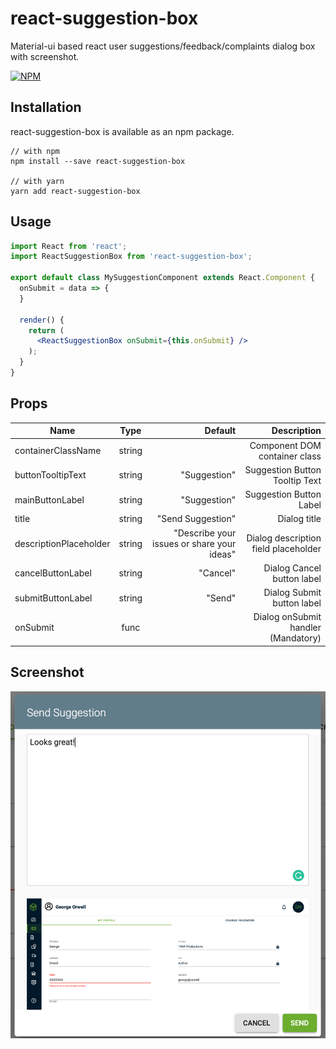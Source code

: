 # react-suggestion-box
Material-ui based react user suggestions/feedback/complaints dialog box with screenshot.


[![NPM](https://img.shields.io/npm/v/react-suggestion-box.svg)](https://www.npmjs.com/package/react-suggestion-box)


## Installation
react-suggestion-box is available as an npm package.

```
// with npm
npm install --save react-suggestion-box

// with yarn
yarn add react-suggestion-box

```

## Usage

```jsx
import React from 'react';
import ReactSuggestionBox from 'react-suggestion-box';

export default class MySuggestionComponent extends React.Component {
  onSubmit = data => {
  }

  render() {
    return (
      <ReactSuggestionBox onSubmit={this.onSubmit} />
    );
  }
}

```

## Props
| Name                    | Type           | Default           | Description                     |
| -------------           |:-------------:| -----:             | -----:                          |
| containerClassName      | string         |                   | Component DOM container class   |
| buttonTooltipText       | string         | "Suggestion"      | Suggestion Button Tooltip Text  |
| mainButtonLabel         | string         | "Suggestion"      | Suggestion Button Label         |
| title                   | string         | "Send Suggestion" | Dialog title          |
| descriptionPlaceholder  | string         | "Describe your issues or share your ideas" | Dialog description field placeholder |
| cancelButtonLabel       | string         | "Cancel"          | Dialog Cancel button label          |
| submitButtonLabel       | string         | "Send"            | Dialog Submit button label          |
| onSubmit                | func           |                   | Dialog onSubmit handler (Mandatory) |

## Screenshot
![alt text](https://github.com/snyaggarwal/react-suggestion-box/blob/master/screenshots/Dialog-Screenshot.png?raw=true)


